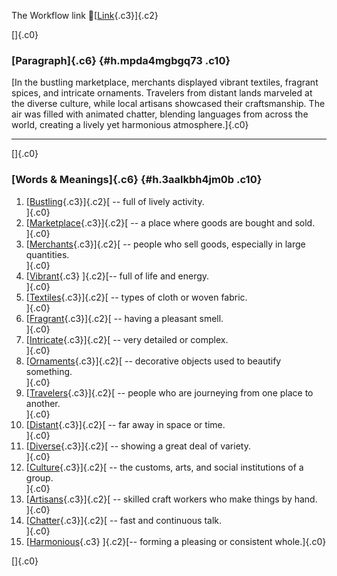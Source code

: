 The Workflow link
👏[[Link](https://www.google.com/url?q=http://www.google.com&sa=D&source=editors&ust=1757547704248936&usg=AOvVaw0BGkx0KTX1SGOj2ri_IgqK){.c3}]{.c2}

[]{.c0}

### [Paragraph]{.c6} {#h.mpda4mgbgq73 .c10}

[In the bustling marketplace, merchants displayed vibrant textiles,
fragrant spices, and intricate ornaments. Travelers from distant lands
marveled at the diverse culture, while local artisans showcased their
craftsmanship. The air was filled with animated chatter, blending
languages from across the world, creating a lively yet harmonious
atmosphere.]{.c0}

------------------------------------------------------------------------

[]{.c0}

### [Words & Meanings]{.c6} {#h.3aalkbh4jm0b .c10}

1.  [[Bustling](https://www.google.com/url?q=http://www.google.com&sa=D&source=editors&ust=1757547704250722&usg=AOvVaw3N_bcvfbpfISjTXr_xC_CC){.c3}]{.c2}[ --
    full of lively activity.\
    ]{.c0}
2.  [[Marketplace](https://www.google.com/url?q=http://www.google.com&sa=D&source=editors&ust=1757547704251040&usg=AOvVaw0QoYzCycq0THMR5XB1FRgX){.c3}]{.c2}[ --
    a place where goods are bought and sold.\
    ]{.c0}
3.  [[Merchants](https://www.google.com/url?q=http://www.google.com&sa=D&source=editors&ust=1757547704251262&usg=AOvVaw3Vk3KR0qWg1S2aCQhO1Ud5){.c3}]{.c2}[ --
    people who sell goods, especially in large quantities.\
    ]{.c0}
4.  [[Vibrant](https://www.google.com/url?q=http://www.google.com&sa=D&source=editors&ust=1757547704251712&usg=AOvVaw1Y7mNTXYyT-g6ZyUCFL4yO){.c3}
    ]{.c2}[-- full of life and energy.\
    ]{.c0}
5.  [[Textiles](https://www.google.com/url?q=http://www.google.com&sa=D&source=editors&ust=1757547704252010&usg=AOvVaw20K6v3YrcIlcuV2e7zCUL_){.c3}]{.c2}[ --
    types of cloth or woven fabric.\
    ]{.c0}
6.  [[Fragrant](https://www.google.com/url?q=http://www.google.com&sa=D&source=editors&ust=1757547704252350&usg=AOvVaw2qqr5K0lWuH9sVQPdikbtM){.c3}]{.c2}[ --
    having a pleasant smell.\
    ]{.c0}
7.  [[Intricate](https://www.google.com/url?q=http://www.google.com&sa=D&source=editors&ust=1757547704252623&usg=AOvVaw0azyQv0cb6vusBXgr7hsTd){.c3}]{.c2}[ --
    very detailed or complex.\
    ]{.c0}
8.  [[Ornaments](https://www.google.com/url?q=http://www.google.com&sa=D&source=editors&ust=1757547704252859&usg=AOvVaw2QQVxfMwD2YAvIqIxyoguO){.c3}]{.c2}[ --
    decorative objects used to beautify something.\
    ]{.c0}
9.  [[Travelers](https://www.google.com/url?q=http://www.google.com&sa=D&source=editors&ust=1757547704253112&usg=AOvVaw11HLL9W_KXYcNX94F7vEeN){.c3}]{.c2}[ --
    people who are journeying from one place to another.\
    ]{.c0}
10. [[Distant](https://www.google.com/url?q=http://www.google.com&sa=D&source=editors&ust=1757547704253419&usg=AOvVaw3POyggNHzbk5UJuEnVIUqY){.c3}]{.c2}[ --
    far away in space or time.\
    ]{.c0}
11. [[Diverse](https://www.google.com/url?q=http://www.google.com&sa=D&source=editors&ust=1757547704253708&usg=AOvVaw3b9N23JgJpRjdcSubXTJYC){.c3}]{.c2}[ --
    showing a great deal of variety.\
    ]{.c0}
12. [[Culture](https://www.google.com/url?q=http://www.google.com&sa=D&source=editors&ust=1757547704253943&usg=AOvVaw3RbBJ49Oy7MG6m6w6QAebF){.c3}]{.c2}[ --
    the customs, arts, and social institutions of a group.\
    ]{.c0}
13. [[Artisans](https://www.google.com/url?q=http://www.google.com&sa=D&source=editors&ust=1757547704254225&usg=AOvVaw2BLOqTM2o1c3rGrei54Vg_){.c3}]{.c2}[ --
    skilled craft workers who make things by hand.\
    ]{.c0}
14. [[Chatter](https://www.google.com/url?q=http://www.google.com&sa=D&source=editors&ust=1757547704254500&usg=AOvVaw1zAQGT4EvgKukRJMCN1dN2){.c3}]{.c2}[ --
    fast and continuous talk.\
    ]{.c0}
15. [[Harmonious](https://www.google.com/url?q=http://www.google.com&sa=D&source=editors&ust=1757547704254759&usg=AOvVaw2S0gf2NoRdsA8hHYKh54Dd){.c3}
    ]{.c2}[-- forming a pleasing or consistent whole.]{.c0}

[]{.c0}

